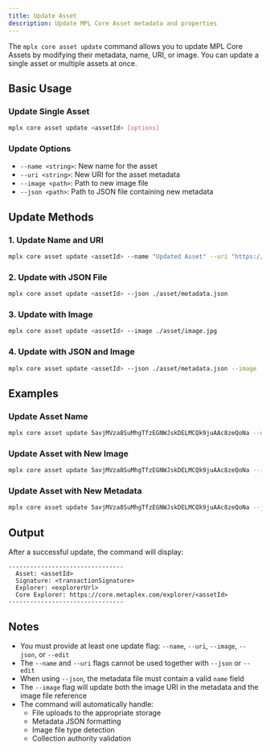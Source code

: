 ```yaml
---
title: Update Asset
description: Update MPL Core Asset metadata and properties
---
```


The `mplx core asset update` command allows you to update MPL Core Assets by modifying their metadata, name, URI, or image. You can update a single asset or multiple assets at once.

## Basic Usage

### Update Single Asset
```bash
mplx core asset update <assetId> [options]
```

### Update Options
- `--name <string>`: New name for the asset
- `--uri <string>`: New URI for the asset metadata
- `--image <path>`: Path to new image file
- `--json <path>`: Path to JSON file containing new metadata

## Update Methods

### 1. Update Name and URI
```bash
mplx core asset update <assetId> --name "Updated Asset" --uri "https://example.com/metadata.json"
```

### 2. Update with JSON File
```bash
mplx core asset update <assetId> --json ./asset/metadata.json
```

### 3. Update with Image
```bash
mplx core asset update <assetId> --image ./asset/image.jpg
```

### 4. Update with JSON and Image
```bash
mplx core asset update <assetId> --json ./asset/metadata.json --image ./asset/image.jpg
```

## Examples

### Update Asset Name
```bash
mplx core asset update 5avjMVza8SuMhgTfzEGNWJskDELMCQk9juAAc8zeQoNa --name "New Asset Name"
```

### Update Asset with New Image
```bash
mplx core asset update 5avjMVza8SuMhgTfzEGNWJskDELMCQk9juAAc8zeQoNa --image ./images/new-image.png
```

### Update Asset with New Metadata
```bash
mplx core asset update 5avjMVza8SuMhgTfzEGNWJskDELMCQk9juAAc8zeQoNa --json ./metadata/new-metadata.json
```

## Output

After a successful update, the command will display:
```
--------------------------------
  Asset: <assetId>
  Signature: <transactionSignature>
  Explorer: <explorerUrl>
  Core Explorer: https://core.metaplex.com/explorer/<assetId>
--------------------------------
```

## Notes

- You must provide at least one update flag: `--name`, `--uri`, `--image`, `--json`, or `--edit`
- The `--name` and `--uri` flags cannot be used together with `--json` or `--edit`
- When using `--json`, the metadata file must contain a valid `name` field
- The `--image` flag will update both the image URI in the metadata and the image file reference
- The command will automatically handle:
  - File uploads to the appropriate storage
  - Metadata JSON formatting
  - Image file type detection
  - Collection authority validation 